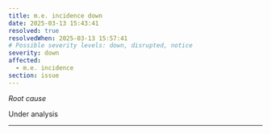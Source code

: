 ```yaml
---
title: m.e. incidence down
date: 2025-03-13 15:43:41
resolved: true
resolvedWhen: 2025-03-13 15:57:41
# Possible severity levels: down, disrupted, notice
severity: down
affected:
  - m.e. incidence
section: issue
---
```


*Root cause*

Under analysis

---


